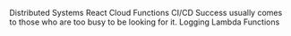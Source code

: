 Distributed Systems React Cloud Functions CI/CD Success usually comes to those who are too busy to be looking for it. Logging Lambda Functions
